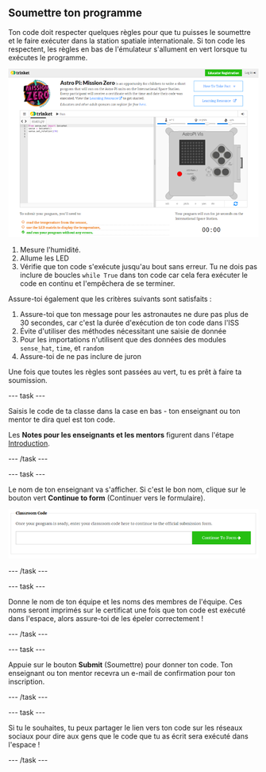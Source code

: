 ## Soumettre ton programme

Ton code doit respecter quelques règles pour que tu puisses le soumettre et le faire exécuter dans la station spatiale internationale. Si ton code les respectent, les règles en bas de l'émulateur s'allument en vert lorsque tu exécutes le programme.

![Validation](images/validation.png)

1. Mesure l'humidité.
2. Allume les LED
3. Vérifie que ton code s'exécute jusqu'au bout sans erreur. Tu ne dois pas inclure de boucles `while True` dans ton code car cela fera exécuter le code en continu et l'empêchera de se terminer.

Assure-toi également que les critères suivants sont satisfaits :

1. Assure-toi que ton message pour les astronautes ne dure pas plus de 30 secondes, car c'est la durée d'exécution de ton code dans l'ISS
2. Évite d'utiliser des méthodes nécessitant une saisie de donnée
3. Pour les importations n'utilisent que des données des modules `sense_hat`, `time`, et `random`
4. Assure-toi de ne pas inclure de juron

Une fois que toutes les règles sont passées au vert, tu es prêt à faire ta soumission.

--- task ---

Saisis le code de ta classe dans la case en bas - ton enseignant ou ton mentor te dira quel est ton code.

Les **Notes pour les enseignants et les mentors** figurent dans l'étape [Introduction](https://projects.raspberrypi.org/fr-FR/projects/astro-pi-mission-zero/1).

--- /task ---

--- task ---

Le nom de ton enseignant va s'afficher. Si c'est le bon nom, clique sur le bouton vert **Continue to form** (Continuer vers le formulaire).

![Continuer vers le formulaire](images/continue-to-form.png)

--- /task ---

--- task ---

Donne le nom de ton équipe et les noms des membres de l'équipe. Ces noms seront imprimés sur le certificat une fois que ton code est exécuté dans l'espace, alors assure-toi de les épeler correctement !

--- /task ---

--- task ---

Appuie sur le bouton **Submit** (Soumettre) pour donner ton code. Ton enseignant ou ton mentor recevra un e-mail de confirmation pour ton inscription.

--- /task ---

--- task ---

Si tu le souhaites, tu peux partager le lien vers ton code sur les réseaux sociaux pour dire aux gens que le code que tu as écrit sera exécuté dans l'espace !

--- /task ---